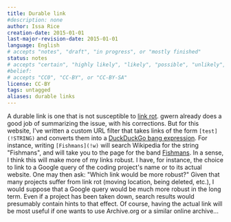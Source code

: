 ```yaml
---
title: Durable link
#description: none
author: Issa Rice
creation-date: 2015-01-01
last-major-revision-date: 2015-01-01
language: English
# accepts "notes", "draft", "in progress", or "mostly finished"
status: notes
# accepts "certain", "highly likely", "likely", "possible", "unlikely", "highly unlikely", "remote", "impossible", "log", "emotional", or "fiction"
#belief: 
# accepts "CC0", "CC-BY", or "CC-BY-SA"
license: CC-BY
tags: untagged
aliases: durable links
---
```


A durable link is one that is not susceptible to [link rot](http://www.gwern.net/Archiving%20URLs#link-rot).
gwern already does a good job of summarizing the issue, with his corrections.
But for this website, I've written a custom URL filter that takes links of the form `[test](!STRING)` and converts them into a [DuckDuckGo bang expression](https://duckduckgo.com/bang.html).
For instance, writing `[Fishmans](!w)` will search Wikipedia for the string "Fishmans", and will take you to the page for the band [Fishmans](music-i-like-to-listen-to).
In a sense, I think this will make more of my links robust.
I have, for instance, the choice to link to a Google query of the coding project's name or to its actual website.
One may then ask: "Which link would be more robust?"
Given that many projects suffer from link rot (moving location, being deleted, etc.), I would suppose that a Google query would be much more robust in the long term.
Even if a project has been taken down, search results would presumably contain hints to that effect.
Of course, having the actual link will be most useful if one wants to use Archive.org or a similar online archive...
